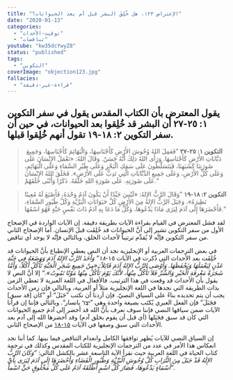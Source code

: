 ```yaml
---
title: "الإعتراض ١٢٣، هل خُلِقَ البشر قبل أم بعد الحيوانات؟"
date: "2020-01-13"
categories: 
  - "توقيت-الأحداث"
  - "تناقضات"
youtube: "kw35dcYwyZ8"
status: "published"
tags: 
  - "التكوين"
coverImage: "objection123.jpg"
fallacies:
  - "قراءة-غير-دقيقة"
---
```


## **يقول المعترض بأن الكتاب المقدس يقول في سفر التكوين ١: ٢٥-٢٧ أن البشر قد خُلِقوا بعد الحيوانات، في حين أن سفر التكوين ٢: ١٨-١٩ تقول أنهم خُلِقوا قبلها.**

>  **التكوين ١: ٢٥-٢٧** ”فَعَمِلَ اللهُ وُحُوشَ الأَرْضِ كَأَجْنَاسِهَا، وَالْبَهَائِمَ كَأَجْنَاسِهَا، وَجَمِيعَ دَبَّابَاتِ الأَرْضِ كَأَجْنَاسِهَا. وَرَأَى اللهُ ذلِكَ أَنَّهُ حَسَنٌ. وَقَالَ اللهُ: «نَعْمَلُ الإِنْسَانَ عَلَى صُورَتِنَا كَشَبَهِنَا، فَيَتَسَلَّطُونَ عَلَى سَمَكِ الْبَحْرِ وَعَلَى طَيْرِ السَّمَاءِ وَعَلَى الْبَهَائِمِ، وَعَلَى كُلِّ الأَرْضِ، وَعَلَى جَمِيعِ الدَّبَّابَاتِ الَّتِي تَدِبُّ عَلَى الأَرْضِ». فَخَلَقَ اللهُ الإِنْسَانَ عَلَى صُورَتِهِ. عَلَى صُورَةِ اللهِ خَلَقَهُ. ذَكَرًا وَأُنْثَى خَلَقَهُمْ.“

> **التكوين ٢: ١٨-١٩** ”وَقَالَ الرَّبُّ الإِلهُ: «لَيْسَ جَيِّدًا أَنْ يَكُونَ آدَمُ وَحْدَهُ، فَأَصْنَعَ لَهُ مُعِينًا نَظِيرَهُ». وَجَبَلَ الرَّبُّ الإِلهُ مِنَ الأَرْضِ كُلَّ حَيَوَانَاتِ الْبَرِّيَّةِ وَكُلَّ طُيُورِ السَّمَاءِ، فَأَحْضَرَهَا إِلَى آدَمَ لِيَرَى مَاذَا يَدْعُوهَا، وَكُلُّ مَا دَعَا بِهِ آدَمُ ذَاتَ نَفْسٍ حَيَّةٍ فَهُوَ اسْمُهَا.“

لقد فشل المعترض في القيام بقراءة الآيات بطريقة دقيقة. إن الآيات الواردة في الإصحاح الأول من سفر التكوين تشير إلى أنَّ الحيوانات قد خُلِقَت قبلَ الإنسان. أما الإصحاح الثاني من سفر التكوين فإنَّه لا يُقدِّم ترتيباً لأحداث الخلق، وبالتالي فإنَّه لا يوجد أي تناقض.

في بعض الترجمات العربية أو الإنجليزية نجد أن النص يعطي الإنطباع بأنَّ الحيوانات قد خُلِقَت بعد الأحداث التي ذُكرت في الآيات ١٥-_١٨” وَأَخَذَ الرَّبُّ الإِلهُ آدَمَ وَوَضَعَهُ فِي جَنَّةِ عَدْنٍ لِيَعْمَلَهَا وَيَحْفَظَهَا. وَأَوْصَى الرَّبُّ الإِلهُ آدَمَ قَائِلاً: «مِنْ جَمِيعِ شَجَرِ الْجَنَّةِ تَأْكُلُ أَكْلاً، وَأَمَّا شَجَرَةُ مَعْرِفَةِ الْخَيْرِ وَالشَّرِّ فَلاَ تَأْكُلْ مِنْهَا، لأَنَّكَ يَوْمَ تَأْكُلُ مِنْهَا مَوْتًا تَمُوتُ».“_ إلا أنَّ النص لا يقول بأن الأحداث قد وقعت في هذا الترتيب. فالأفعال في اللغة العبرية لا تعطي الزمن بذات الطريقة التي نجدها في اللغة الإنجليزية مثلاً أو العربية، وبالتالي فإن زمن الأحداث يجب أن يتم تحديده بناءً على السياق النصيّ. فإن أردنا أن نكتب ”جَبَلَ“ أو ”كان \[قد سبق\] فجَبَلَ“ فإن الفعل العبري يُكتَب بصيغة واحدة وهي ”יִּצֶר ياتسار“. وبالتالي فإننا إن قرأنا الآيات ضمن سياقها النصي فإننا سوف نعرف بأنَّ الله قد أحضر إلى آدمَ جميع الحيوانات التي كان قد سبق فجَبَلها (أي قبل أن يقوم بخلق آدم) وقد أحضرها الله إلى آدم بعد الأحداث التي سبق وصفها في الآيات [١٥-١٨](https://biblia.com/books/ar-vandyke/Ge2.15-18) من الإصحاح الثاني.

إن السياق النصي للآيات يُظهر توافقها الكامل وانعدام التناقض فيما بينها. كما أننا نجد انعكاس هذا الأمر في عدد من الترجمات الإنجليزية للكتاب المقدس وكذلك في ترجمة كتاب الحياة في اللغة العربية حيث نقرأ الآية التاسعة عشر بالكشل التالي: _”وَكَانَ الرَّبُّ الإِلَهُ قَدْ جَبَلَ مِنَ التُّرَابِ كُلَّ وُحُوشِ الْبَرِّيَّةِ وَطُيُورِ الْفَضَاءِ وَأَحْضَرَهَا إِلَى آدَمَ لِيَرَى بِأَيِّ أَسْمَاءٍ يَدْعُوهَا، فَصَارَ كُلُّ اسْمٍ أَطْلَقَهُ آدَمُ عَلَى كُلِّ مَخْلُوقٍ حَيٍّ اسْماً“._
